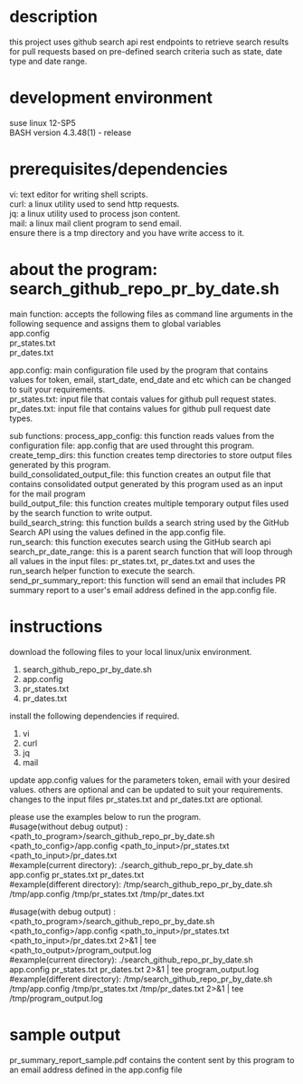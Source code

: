 # description
this project uses github search api rest endpoints to retrieve search results for pull requests based on pre-defined search criteria such as state, date type and date range. <br>

# development environment
suse linux 12-SP5 <br>
BASH version 4.3.48(1) - release <br>

# prerequisites/dependencies
vi: text editor for writing shell scripts. <br>
curl: a linux utility used to send http requests. <br>
jq: a linux utility used to process json content. <br>
mail: a linux mail client program to send email. <br>
ensure there is a tmp directory and you have write access to it. <br>

# about the program: search_github_repo_pr_by_date.sh
main function: accepts the following files as command line arguments in the following sequence and assigns them to global variables <br>
app.config <br>
pr_states.txt <br>
pr_dates.txt <br>

app.config: main configuration file used by the program that contains values for token, email, start_date, end_date and etc which can be changed to suit your requirements. <br>
pr_states.txt: input file that contais values for github pull request states. <br>
pr_dates.txt: input file that contains values for github pull request date types. <br>

sub functions:
process_app_config: this function reads values from the configuration file: app.config that are used throught this program. <br>
create_temp_dirs: this function creates temp directories to store output files generated by this program. <br>
build_consolidated_output_file: this function creates an output file that contains consolidated output generated by this program used as an input for the mail program <br>
build_output_file: this function creates multiple temporary output files used by the search function to write output. <br>
build_search_string: this function builds a search string used by the GitHub Search API using the values defined in the app.config file. <br>
run_search: this function executes search using the GitHub search api <br>
search_pr_date_range: this is a parent search function that will loop through all values in the input files: pr_states.txt, pr_dates.txt and uses the run_search helper function to execute the search. <br>
send_pr_summary_report: this function will send an email that includes PR summary report to a user's email address defined in the app.config file. <br>

# instructions

download the following files to your local linux/unix environment. <br>
1. search_github_repo_pr_by_date.sh
2. app.config
3. pr_states.txt
4. pr_dates.txt

install the following dependencies if required. <br>
1. vi
2. curl
3. jq
4. mail

update app.config values for the parameters token, email with your desired values. others are optional and can be updated to suit your requirements. <br>
changes to the input files pr_states.txt and pr_dates.txt are optional. <br>

please use the examples below to run the program. <br>
#usage(without debug output) : <path_to_program>/search_github_repo_pr_by_date.sh <path_to_config>/app.config <path_to_input>/pr_states.txt <path_to_input>/pr_dates.txt <br>
#example(current directory): ./search_github_repo_pr_by_date.sh app.config pr_states.txt pr_dates.txt <br>
#example(different directory): /tmp/search_github_repo_pr_by_date.sh /tmp/app.config /tmp/pr_states.txt /tmp/pr_dates.txt <br>

#usage(with debug output) : <path_to_program>/search_github_repo_pr_by_date.sh <path_to_config>/app.config <path_to_input>/pr_states.txt <path_to_input>/pr_dates.txt 2>&1 | tee <path_to_output>/program_output.log <br>
#example(current directory): ./search_github_repo_pr_by_date.sh app.config pr_states.txt pr_dates.txt 2>&1 | tee program_output.log <br>
#example(different directory): /tmp/search_github_repo_pr_by_date.sh /tmp/app.config /tmp/pr_states.txt /tmp/pr_dates.txt 2>&1 | tee /tmp/program_output.log <br>

# sample output
pr_summary_report_sample.pdf contains the content sent by this program to an email address defined in the app.config file

